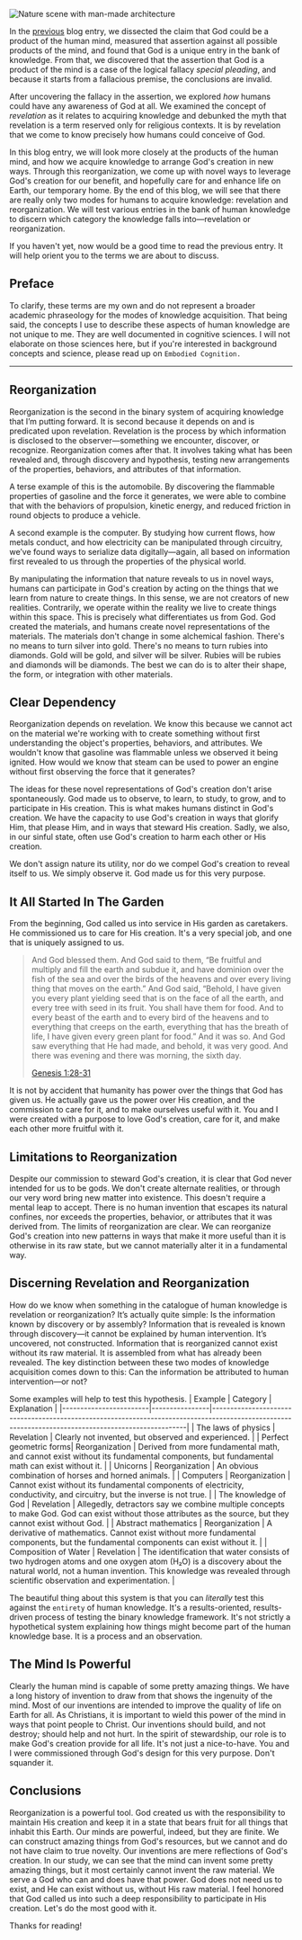 ![Nature scene with man-made architecture](__blogpath__/cover.png)

In the [previous](/blog/theology/apologetics/the-god-of-revelation) blog entry,
we dissected the claim that God could be a product of the human mind,
measured that assertion against all possible products of the mind, and found
that God is a unique entry in the bank of knowledge. From that, we discovered
that the assertion that God is a product of the mind is a case of the logical
fallacy _special pleading_, and because it starts from a fallacious premise,
the conclusions are invalid.

After uncovering the fallacy in the assertion, we explored _how_ humans
could have any awareness of God at all. We examined the concept of _revelation_
as it relates to acquiring knowledge and debunked the myth that revelation
is a term reserved only for religious contexts. It is by revelation
that we come to know precisely how humans could conceive of God.

In this blog entry, we will look more closely at the products of the
human mind, and how we acquire knowledge to arrange God's creation
in new ways. Through this reorganization, we come up
with novel ways to leverage God's creation for our benefit, and hopefully
care for and enhance life on Earth, our temporary home. By the end of this
blog, we will see that there are really only two modes for humans to
acquire knowledge: revelation and reorganization. We will test various
entries in the bank of human knowledge to discern which category the knowledge
falls into—revelation or reorganization.

If you haven't yet, now would be a good time to read the previous entry.
It will help orient you to the terms we are about to discuss.

## Preface

To clarify, these terms are my own and do not represent
a broader academic phraseology for the modes of knowledge acquisition. That
being said, the concepts I use to describe these aspects of human knowledge
are not unique to me. They are well documented in cognitive sciences. I will not
elaborate on those sciences here, but if you're interested in background concepts
and science, please read up on `Embodied Cognition.`

---

## Reorganization

Reorganization is the second in the binary system of acquiring knowledge that I’m putting forward. It is second because it depends on and is predicated upon revelation. Revelation is the process by which information is disclosed to the observer—something we encounter, discover, or recognize. Reorganization comes after that. It involves taking what has been revealed and, through discovery and hypothesis, testing new arrangements of the properties, behaviors, and attributes of that information.

A terse example of this is the automobile. By discovering the flammable properties of gasoline and the force it generates, we were able to combine that with the behaviors of propulsion, kinetic energy, and reduced friction in round objects to produce a vehicle.

A second example is the computer. By studying how current flows, how metals conduct, and how electricity can be manipulated through circuitry, we’ve found ways to serialize data digitally—again, all based on information first revealed to us through the properties of the physical world.

By manipulating the information that nature reveals to us in novel ways, humans can
participate in God's creation by acting on the things that we learn from nature to create
things. In this sense, we are not creators of new realities. Contrarily, we operate
within the reality we live to create things within this space. This is precisely
what differentiates us from God. God created the materials, and humans create novel
representations of the materials. The materials don't change in some alchemical fashion.
There's no means to turn silver into gold. There's no means to turn rubies into
diamonds. Gold will be gold, and silver will be silver. Rubies will be rubies
and diamonds will be diamonds. The best we can do is to alter their shape, the form,
or integration with other materials.

## Clear Dependency

Reorganization depends on revelation. We know this because we cannot act on the material
we're working with to create something without first understanding the object's properties,
behaviors, and attributes. We wouldn't know that gasoline was flammable unless we observed
it being ignited. How would we know that steam can be used to power an engine without first
observing the force that it generates?

The ideas for these novel representations of God's creation don't arise spontaneously. God
made us to observe, to learn, to study, to grow, and to participate in His creation. This
is what makes humans distinct in God's creation. We have the capacity to use God's creation
in ways that glorify Him, that please Him, and in ways that steward His creation. Sadly,
we also, in our sinful state, often use God's creation to harm each other or His creation.

We don't assign nature its utility, nor do we compel God's creation to reveal
itself to us. We simply observe it. God made us for this very purpose.

## It All Started In The Garden

From the beginning, God called us into service in His garden as caretakers. He
commissioned us to care for His creation. It's a very special job, and one that is
uniquely assigned to us.

> And God blessed them. And God said to them, “Be fruitful and multiply and fill the earth and subdue it, and have dominion over the fish of the sea and over the birds of the heavens and over every living thing that moves on the earth.” And God said, “Behold, I have given you every plant yielding seed that is on the face of all the earth, and every tree with seed in its fruit. You shall have them for food. And to every beast of the earth and to every bird of the heavens and to everything that creeps on the earth, everything that has the breath of life, I have given every green plant for food.” And it was so. And God saw everything that He had made, and behold, it was very good. And there was evening and there was morning, the sixth day.
>
> [Genesis 1:28-31](https://www.bible.com/bible/59/GEN.1.28-31)

It is not by accident that humanity has power over the things that God has given us.
He actually gave us the power over His creation, and the commission to care for it,
and to make ourselves useful with it. You and I were created with a purpose to love
God's creation, care for it, and make each other more fruitful with it.

## Limitations to Reorganization

Despite our commission to steward God's creation, it is clear that God never intended for us
to be gods. We don't create alternate realities, or through our very word bring new matter
into existence. This doesn't require a mental leap to accept. There is no human invention
that escapes its natural confines, nor exceeds the properties, behavior, or attributes
that it was derived from. The limits of reorganization are clear. We can reorganize God's
creation into new patterns in ways that make it more useful than it is otherwise in its
raw state, but we cannot materially alter it in a fundamental way.

## Discerning Revelation and Reorganization

How do we know when something in the catalogue of human knowledge is revelation or reorganization?
It’s actually quite simple: Is the information known by discovery or by assembly?
Information that is revealed is known through discovery—it cannot be explained by human intervention. It’s uncovered, not constructed.
Information that is reorganized cannot exist without its raw material. It is assembled from what has already been revealed.
The key distinction between these two modes of knowledge acquisition comes down to this:
Can the information be attributed to human intervention—or not?

Some examples will help to test this hypothesis.
| Example | Category | Explanation |
|------------------------|----------------|-----------------------------------------------------------------------------------------------------------------------------------------------------|
| The laws of physics | Revelation | Clearly not invented, but observed and experienced.  |
| Perfect geometric forms| Reorganization | Derived from more fundamental math, and cannot exist without its fundamental components, but fundamental math can exist without it.  |
| Unicorns | Reorganization | An obvious combination of horses and horned animals.  |
| Computers | Reorganization | Cannot exist without its fundamental components of electricity, conductivity, and circuitry, but the inverse is not true.  |
| The knowledge of God | Revelation | Allegedly, detractors say we combine multiple concepts to make God. God can exist without those attributes as the source, but they cannot exist without God. |
| Abstract mathematics | Reorganization | A derivative of mathematics. Cannot exist without more fundamental components, but the fundamental components can exist without it.  |
| Composition of Water | Revelation | The identification that water consists of two hydrogen atoms and one oxygen atom (H₂O) is a discovery about the natural world, not a human invention. This knowledge was revealed through scientific observation and experimentation. |

The beautiful thing about this system is that you can *literally* test this against
the `entirety` of human knowledge. It's a results-oriented, results-driven process
of testing the binary knowledge framework. It's not strictly a hypothetical system 
explaining how things might become part of the human knowledge base. It is a process
and an observation.

## The Mind Is Powerful

Clearly the human mind is capable of some pretty amazing things. We have a long
history of invention to draw from that shows the ingenuity of the mind. Most
of our inventions are intended to improve the quality of life on Earth for all.
As Christians, it is important to wield this power of the mind in ways that
point people to Christ. Our inventions should build, and not destroy; should
help and not hurt. In the spirit of stewardship, our role is to make God's
creation provide for all life. It's not just a nice-to-have. You and I were
commissioned through God's design for this very purpose. Don't squander it.

## Conclusions

Reorganization is a powerful tool. God created us with the responsibility to
maintain His creation and keep it in a state that bears fruit for all things
that inhabit this Earth. Our minds are powerful, indeed, but they are finite.
We can construct amazing things from God's resources, but we cannot and do not
have claim to true novelty. Our inventions are mere reflections of God's
creation. In our study, we can see that the mind can invent some pretty amazing
things, but it most certainly cannot invent the raw material. We serve a God who
can and does have that power. God does not need us to exist, and He can
exist without us, without His raw material. I feel honored that God called us
into such a deep responsibility to participate in His creation. Let's do the
most good with it.

Thanks for reading!
